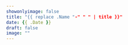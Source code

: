 ```yaml
---
showonlyimage: false
title: "{{ replace .Name "-" " " | title }}"
date: {{ .Date }}
draft: false
image: ""
---
```


